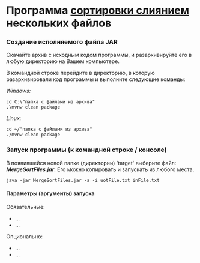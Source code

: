 # Программа <ins>сортировки слиянием</ins> нескольких файлов


### Создание исполняемого файла JAR
Скачайте архив с исходным кодом программы, и разархивируйте его в любую директорию на Вашем компьютере.

В командной строке перейдите в директорию, в которую разархивировали код программы и выполните следующие команды:

*Windows:*

    cd C:\"папка с файлами из архива"
    .\mvnw clean package

*Linux:*

    cd ~/"папка с файлами из архива"
    ./mvnw clean package

### Запуск программы (к командной строке / консоле)
В появившейся новой папке (директории) 'target' выберите файл: **_MergeSortFiles.jar_**.
Его можно копировать и запускать из любого места.

    java -jar MergeSortFiles.jar -a -i uotFile.txt inFile.txt

#### Параметры (аргументы) запуска
Обязательные:
* ...
* ...

Опционально:
* ...
* ...